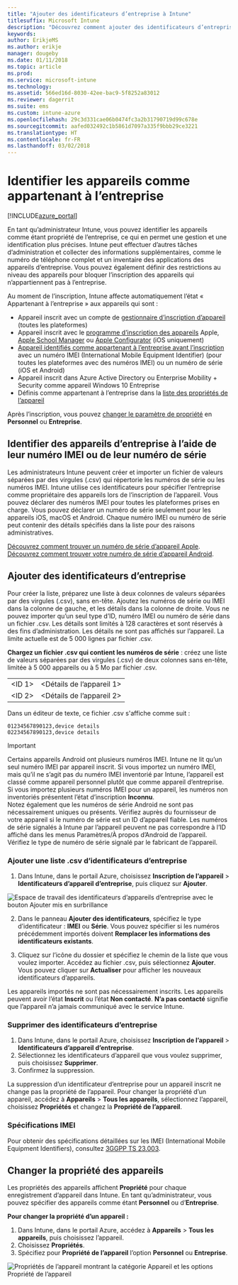 ```yaml
---
title: "Ajouter des identificateurs d’entreprise à Intune"
titlesuffix: Microsoft Intune
description: "Découvrez comment ajouter des identificateurs d’entreprise (méthode d’inscription, numéros IMEI et numéros de série) à Microsoft Intune."
keywords: 
author: ErikjeMS
ms.author: erikje
manager: dougeby
ms.date: 01/11/2018
ms.topic: article
ms.prod: 
ms.service: microsoft-intune
ms.technology: 
ms.assetid: 566ed16d-8030-42ee-bac9-5f8252a83012
ms.reviewer: dagerrit
ms.suite: ems
ms.custom: intune-azure
ms.openlocfilehash: 29c3d331cae06b0474fc3a2b31790719d99c678e
ms.sourcegitcommit: aafed032492c1b5861d7097a335f9bbb29ce3221
ms.translationtype: HT
ms.contentlocale: fr-FR
ms.lasthandoff: 03/02/2018
---
```

# <a name="identify-devices-as-corporate-owned"></a>Identifier les appareils comme appartenant à l’entreprise

[!INCLUDE[azure_portal](./includes/azure_portal.md)]

En tant qu’administrateur Intune, vous pouvez identifier les appareils comme étant propriété de l’entreprise, ce qui en permet une gestion et une identification plus précises. Intune peut effectuer d’autres tâches d’administration et collecter des informations supplémentaires, comme le numéro de téléphone complet et un inventaire des applications des appareils d’entreprise. Vous pouvez également définir des restrictions au niveau des appareils pour bloquer l’inscription des appareils qui n’appartiennent pas à l’entreprise.

Au moment de l’inscription, Intune affecte automatiquement l’état « Appartenant à l’entreprise » aux appareils qui sont :

- Appareil inscrit avec un compte de [gestionnaire d’inscription d’appareil](device-enrollment-manager-enroll.md) (toutes les plateformes)
- Appareil inscrit avec le [programme d’inscription des appareils](device-enrollment-program-enroll-ios.md) Apple, [Apple School Manager](apple-school-manager-set-up-ios.md) ou [Apple Configurator](apple-configurator-enroll-ios.md) (iOS uniquement)
- [Appareil identifiés comme appartenant à l’entreprise avant l’inscription](#identify-corporate-owned-devices-with-imei-or-serial-number) avec un numéro IMEI (International Mobile Equipment Identifier) (pour toutes les plateformes avec des numéros IMEI) ou un numéro de série (iOS et Android)
- Appareil inscrit dans Azure Active Directory ou Enterprise Mobility + Security comme appareil Windows 10 Entreprise
- Définis comme appartenant à l’entreprise dans la [liste des propriétés de l’appareil](#change-device-ownership)

Après l’inscription, vous pouvez [changer le paramètre de propriété](#change-device-ownership) en **Personnel** ou **Entreprise**.

## <a name="identify-corporate-owned-devices-with-imei-or-serial-number"></a>Identifier des appareils d’entreprise à l’aide de leur numéro IMEI ou de leur numéro de série

Les administrateurs Intune peuvent créer et importer un fichier de valeurs séparées par des virgules (.csv) qui répertorie les numéros de série ou les numéros IMEI. Intune utilise ces identificateurs pour spécifier l’entreprise comme propriétaire des appareils lors de l’inscription de l’appareil. Vous pouvez déclarer des numéros IMEI pour toutes les plateformes prises en charge. Vous pouvez déclarer un numéro de série seulement pour les appareils iOS, macOS et Android. Chaque numéro IMEI ou numéro de série peut contenir des détails spécifiés dans la liste pour des raisons administratives.

<!-- When you upload serial numbers for company-owned iOS devices, they must be paired with a corporate enrollment profile. Devices must then be enrolled using either Apple’s device enrollment program (DEP) or Apple Configurator to have them appear as company-owned. -->

[Découvrez comment trouver un numéro de série d’appareil Apple](https://support.apple.com/HT204308).<br>
[Découvrez comment trouver votre numéro de série d’appareil Android](https://support.google.com/store/answer/3333000).

## <a name="add-corporate-identifiers"></a>Ajouter des identificateurs d’entreprise
Pour créer la liste, préparez une liste à deux colonnes de valeurs séparées par des virgules (.csv), sans en-tête. Ajoutez les numéros de série ou IMEI dans la colonne de gauche, et les détails dans la colonne de droite. Vous ne pouvez importer qu’un seul type d’ID, numéro IMEI ou numéro de série dans un fichier .csv. Les détails sont limités à 128 caractères et sont réservés à des fins d’administration. Les détails ne sont pas affichés sur l’appareil. La limite actuelle est de 5 000 lignes par fichier .csv.

**Chargez un fichier .csv qui contient les numéros de série** : créez une liste de valeurs séparées par des virgules (.csv) de deux colonnes sans en-tête, limitée à 5 000 appareils ou à 5 Mo par fichier .csv.

|||
|-|-|
|&lt;ID 1&gt;|&lt;Détails de l’appareil 1&gt;|
|&lt;ID 2&gt;|&lt;Détails de l’appareil 2&gt;|

Dans un éditeur de texte, ce fichier .csv s'affiche comme suit :

```
01234567890123,device details
02234567890123,device details
```

> [!IMPORTANT]
> Certains appareils Android ont plusieurs numéros IMEI. Intune ne lit qu’un seul numéro IMEI par appareil inscrit. Si vous importez un numéro IMEI, mais qu’il ne s’agit pas du numéro IMEI inventorié par Intune, l’appareil est classé comme appareil personnel plutôt que comme appareil d’entreprise. Si vous importez plusieurs numéros IMEI pour un appareil, les numéros non inventoriés présentent l’état d’inscription **Inconnu**.<br>
>Notez également que les numéros de série Android ne sont pas nécessairement uniques ou présents. Vérifiez auprès du fournisseur de votre appareil si le numéro de série est un ID d’appareil fiable.
>Les numéros de série signalés à Intune par l’appareil peuvent ne pas correspondre à l’ID affiché dans les menus Paramètres/À propos d’Android de l’appareil. Vérifiez le type de numéro de série signalé par le fabricant de l’appareil.

### <a name="add-a-csv-list-of-corporate-identifiers"></a>Ajouter une liste .csv d’identificateurs d’entreprise

1. Dans Intune, dans le portail Azure, choisissez **Inscription de l’appareil** > **Identificateurs d’appareil d’entreprise**, puis cliquez sur **Ajouter**.

 ![Espace de travail des identificateurs d’appareils d’entreprise avec le bouton Ajouter mis en surbrillance](./media/add-corp-id.png)

2. Dans le panneau **Ajouter des identificateurs**, spécifiez le type d’identificateur : **IMEI** ou **Série**. Vous pouvez spécifier si les numéros précédemment importés doivent **Remplacer les informations des identificateurs existants**.

3. Cliquez sur l’icône du dossier et spécifiez le chemin de la liste que vous voulez importer. Accédez au fichier .csv, puis sélectionnez **Ajouter**. Vous pouvez cliquer sur **Actualiser** pour afficher les nouveaux identificateurs d’appareils.

Les appareils importés ne sont pas nécessairement inscrits. Les appareils peuvent avoir l’état **Inscrit** ou l’état **Non contacté**. **N’a pas contacté** signifie que l’appareil n’a jamais communiqué avec le service Intune.

### <a name="delete-corporate-identifiers"></a>Supprimer des identificateurs d’entreprise

1. Dans Intune, dans le portail Azure, choisissez **Inscription de l’appareil** > **Identificateurs d’appareil d’entreprise**.
2. Sélectionnez les identificateurs d’appareil que vous voulez supprimer, puis choisissez **Supprimer**.
3. Confirmez la suppression.

La suppression d’un identificateur d’entreprise pour un appareil inscrit ne change pas la propriété de l’appareil. Pour changer la propriété d’un appareil, accédez à **Appareils** > **Tous les appareils**, sélectionnez l’appareil, choisissez **Propriétés** et changez la **Propriété de l’appareil**.

### <a name="imei-specifications"></a>Spécifications IMEI
Pour obtenir des spécifications détaillées sur les IMEI (International Mobile Equipment Identifiers), consultez [3GGPP TS 23.003](https://portal.3gpp.org/desktopmodules/Specifications/SpecificationDetails.aspx?specificationId=729).

## <a name="change-device-ownership"></a>Changer la propriété des appareils

Les propriétés des appareils affichent **Propriété** pour chaque enregistrement d’appareil dans Intune. En tant qu’administrateur, vous pouvez spécifier des appareils comme étant **Personnel** ou d’**Entreprise**.

**Pour changer la propriété d’un appareil :**
1. Dans Intune, dans le portail Azure, accédez à **Appareils** > **Tous les appareils**, puis choisissez l’appareil.
3. Choisissez **Propriétés**.
4. Spécifiez pour **Propriété de l’appareil** l’option **Personnel** ou **Entreprise**.

  ![Propriétés de l’appareil montrant la catégorie Appareil et les options Propriété de l’appareil](./media/device-properties.png)
